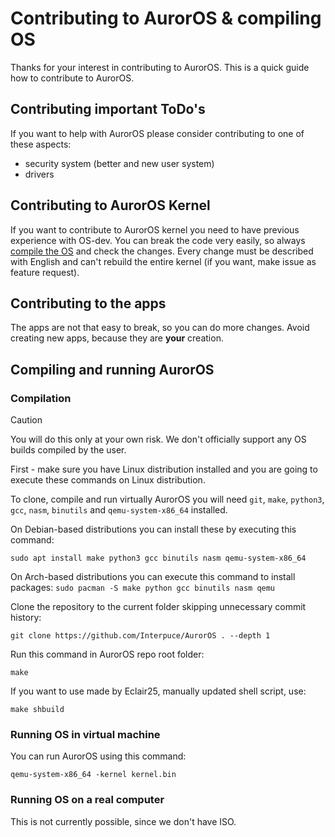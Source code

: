 # Contributing to AurorOS & compiling OS

Thanks for your interest in contributing to AurorOS. This is a quick guide how to contribute to AurorOS.

## Contributing important ToDo's

If you want to help with AurorOS please consider contributing to one of these aspects:

- security system (better and new user system)
- drivers

## Contributing to AurorOS Kernel

If you want to contribute to AurorOS kernel you need to have previous experience with OS-dev. You can break the code very easily, so always [compile the OS](#compiling-auroros) and check the changes. Every change must be described with English and can't rebuild the entire kernel (if you want, make issue as feature request).

## Contributing to the apps

The apps are not that easy to break, so you can do more changes. Avoid creating new apps, because they are **your** creation.

## Compiling and running AurorOS

### Compilation

> [!CAUTION]
> You will do this only at your own risk. We don't officially support any OS builds compiled by the user.

First - make sure you have Linux distribution installed and you are going to execute these commands on Linux distribution.

To clone, compile and run virtually AurorOS you will need `git`, `make`, `python3`, `gcc`, `nasm`, `binutils` and `qemu-system-x86_64` installed. 

On Debian-based distributions you can install these by executing this command:

```sudo apt install make python3 gcc binutils nasm qemu-system-x86_64```

On Arch-based distributions you can execute this command to install packages:
```sudo pacman -S make python gcc binutils nasm qemu```

Clone the repository to the current folder skipping unnecessary commit history:

```git clone https://github.com/Interpuce/AurorOS . --depth 1```

Run this command in AurorOS repo root folder:

```make```

If you want to use made by Eclair25, manually updated shell script, use:

```make shbuild```

### Running OS in virtual machine

You can run AurorOS using this command:

```qemu-system-x86_64 -kernel kernel.bin```

### Running OS on a real computer

This is not currently possible, since we don't have ISO.
